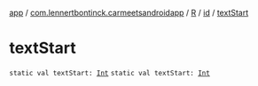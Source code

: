 [app](../../../index.md) / [com.lennertbontinck.carmeetsandroidapp](../../index.md) / [R](../index.md) / [id](index.md) / [textStart](./text-start.md)

# textStart

`static val textStart: `[`Int`](https://kotlinlang.org/api/latest/jvm/stdlib/kotlin/-int/index.html)
`static val textStart: `[`Int`](https://kotlinlang.org/api/latest/jvm/stdlib/kotlin/-int/index.html)